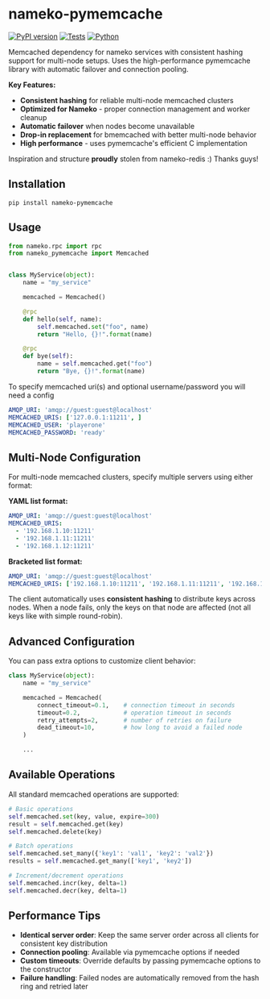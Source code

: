 # nameko-pymemcache
[![PyPI version](https://badge.fury.io/py/nameko-pymemcache.svg)](https://badge.fury.io/py/nameko-pymemcache)
[![Tests](https://github.com/andreasmyleus/nameko-pymemcache/actions/workflows/test.yml/badge.svg)](https://github.com/andreasmyleus/nameko-pymemcache/actions/workflows/test.yml)
[![Python](https://img.shields.io/pypi/pyversions/nameko-pymemcache.svg)](https://pypi.org/project/nameko-pymemcache/)

Memcached dependency for nameko services with consistent hashing support for multi-node setups. Uses the high-performance pymemcache library with automatic failover and connection pooling.

**Key Features:**
- **Consistent hashing** for reliable multi-node memcached clusters  
- **Optimized for Nameko** - proper connection management and worker cleanup
- **Automatic failover** when nodes become unavailable
- **Drop-in replacement** for bmemcached with better multi-node behavior
- **High performance** - uses pymemcache's efficient C implementation

Inspiration and structure **proudly** stolen from nameko-redis :) Thanks guys!

## Installation
```
pip install nameko-pymemcache
```

## Usage
```python
from nameko.rpc import rpc
from nameko_pymemcache import Memcached


class MyService(object):
    name = "my_service"

    memcached = Memcached()

    @rpc
    def hello(self, name):
        self.memcached.set("foo", name)
        return "Hello, {}!".format(name)

    @rpc
    def bye(self):
        name = self.memcached.get("foo")
        return "Bye, {}!".format(name)
```

To specify memcached uri(s) and optional username/password you will need a config
```yaml
AMQP_URI: 'amqp://guest:guest@localhost'
MEMCACHED_URIS: ['127.0.0.1:11211', ]
MEMCACHED_USER: 'playerone'
MEMCACHED_PASSWORD: 'ready'
```

## Multi-Node Configuration

For multi-node memcached clusters, specify multiple servers using either format:

**YAML list format:**
```yaml
AMQP_URI: 'amqp://guest:guest@localhost'
MEMCACHED_URIS: 
  - '192.168.1.10:11211'
  - '192.168.1.11:11211'
  - '192.168.1.12:11211'
```

**Bracketed list format:**
```yaml
AMQP_URI: 'amqp://guest:guest@localhost'
MEMCACHED_URIS: ['192.168.1.10:11211', '192.168.1.11:11211', '192.168.1.12:11211']
```

The client automatically uses **consistent hashing** to distribute keys across nodes. When a node fails, only the keys on that node are affected (not all keys like with simple round-robin).

## Advanced Configuration

You can pass extra options to customize client behavior:
```python
class MyService(object):
    name = "my_service"

    memcached = Memcached(
        connect_timeout=0.1,    # connection timeout in seconds
        timeout=0.2,            # operation timeout in seconds
        retry_attempts=2,       # number of retries on failure
        dead_timeout=10,        # how long to avoid a failed node
    )

    ...
```

## Available Operations

All standard memcached operations are supported:

```python
# Basic operations
self.memcached.set(key, value, expire=300)
result = self.memcached.get(key)
self.memcached.delete(key)

# Batch operations
self.memcached.set_many({'key1': 'val1', 'key2': 'val2'})
results = self.memcached.get_many(['key1', 'key2'])

# Increment/decrement operations
self.memcached.incr(key, delta=1)
self.memcached.decr(key, delta=1)
```

## Performance Tips

- **Identical server order**: Keep the same server order across all clients for consistent key distribution
- **Connection pooling**: Available via pymemcache options if needed
- **Custom timeouts**: Override defaults by passing pymemcache options to the constructor
- **Failure handling**: Failed nodes are automatically removed from the hash ring and retried later
